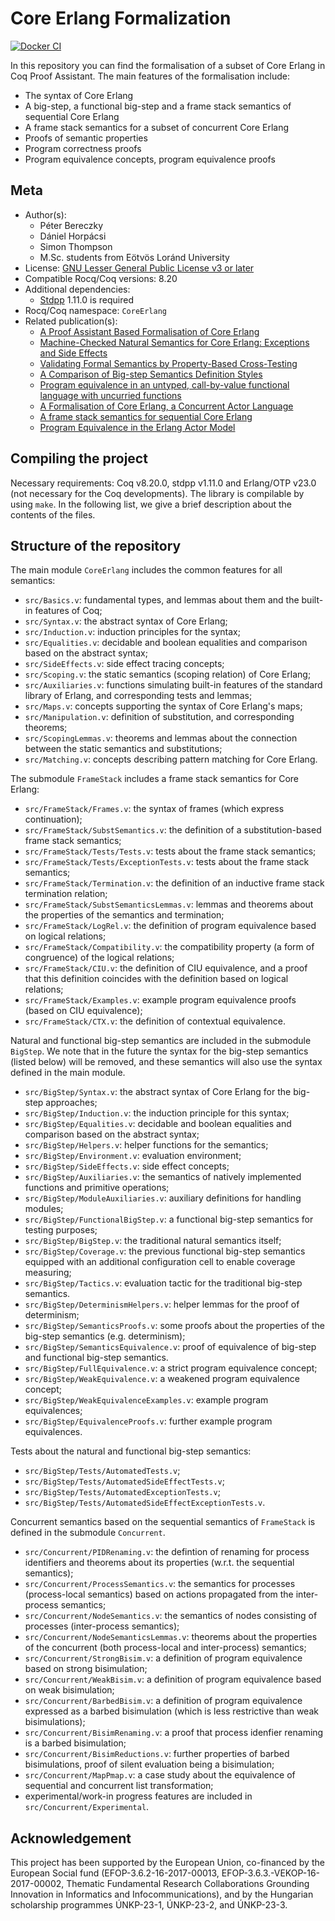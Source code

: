 <!---
This file was generated from `meta.yml`, please do not edit manually.
Follow the instructions on https://github.com/coq-community/templates to regenerate.
--->
# Core Erlang Formalization

[![Docker CI][docker-action-shield]][docker-action-link]

[docker-action-shield]: https://github.com/harp-project/core-erlang-formalization/actions/workflows/docker-action.yml/badge.svg?branch=master
[docker-action-link]: https://github.com/harp-project/core-erlang-formalization/actions/workflows/docker-action.yml




In this repository you can find the formalisation of a subset of Core Erlang in Coq Proof Assistant. The main features of the formalisation include:
- The syntax of Core Erlang
- A big-step, a functional big-step and a frame stack semantics of sequential Core Erlang
- A frame stack semantics for a subset of concurrent Core Erlang
- Proofs of semantic properties
- Program correctness proofs
- Program equivalence concepts, program equivalence proofs


## Meta

- Author(s):
  - Péter Bereczky
  - Dániel Horpácsi
  - Simon Thompson
  - M.Sc. students from Eötvös Loránd University
- License: [GNU Lesser General Public License v3 or later](LICENSE)
- Compatible Rocq/Coq versions: 8.20
- Additional dependencies:
  - [Stdpp](https://gitlab.mpi-sws.org/iris/stdpp) 1.11.0 is required
- Rocq/Coq namespace: `CoreErlang`
- Related publication(s):
  - [A Proof Assistant Based Formalisation of Core Erlang](https://doi.org/10.1007/978-3-030-57761-2_7) 
  - [Machine-Checked Natural Semantics for Core Erlang: Exceptions and Side Effects](https://doi.org/10.1145/3406085.3409008) 
  - [Validating Formal Semantics by Property-Based Cross-Testing](https://doi.org/10.1145/3406085.3409008) 
  - [A Comparison of Big-step Semantics Definition Styles](http://ac.inf.elte.hu/Vol_057_2024/117_57.pdf) 
  - [Program equivalence in an untyped, call-by-value functional language with uncurried functions](https://doi.org/10.1016/j.jlamp.2023.100857) 
  - [A Formalisation of Core Erlang, a Concurrent Actor Language](https://doi.org/10.14232/actacyb.298977) 
  - [A frame stack semantics for sequential Core Erlang](https://doi.org/10.1145/3652561.3652566) 
  - [Program Equivalence in the Erlang Actor Model](https://doi.org/10.3390/computers13110276) 

## Compiling the project

Necessary requirements: Coq v8.20.0, stdpp v1.11.0 and Erlang/OTP v23.0 (not necessary for the Coq developments). The library is compilable by using `make`. In the following list, we give a brief description about the contents of the files.

## Structure of the repository

The main module `CoreErlang` includes the common features for all semantics:

- `src/Basics.v`: fundamental types, and lemmas about them and the built-in features of Coq;
- `src/Syntax.v`: the abstract syntax of Core Erlang;
- `src/Induction.v`: induction principles for the syntax;
- `src/Equalities.v`: decidable and boolean equalities and comparison based on the abstract syntax;
- `src/SideEffects.v`: side effect tracing concepts;
- `src/Scoping.v`: the static semantics (scoping relation) of Core Erlang;
- `src/Auxiliaries.v`: functions simulating built-in features of the standard library of Erlang, and corresponding tests and lemmas;
- `src/Maps.v`: concepts supporting the syntax of Core Erlang's maps;
- `src/Manipulation.v`: definition of substitution, and corresponding theorems;
- `src/ScopingLemmas.v`: theorems and lemmas about the connection between the static semantics and substitutions;
- `src/Matching.v`: concepts describing pattern matching for Core Erlang.

The submodule `FrameStack` includes a frame stack semantics for Core Erlang:

- `src/FrameStack/Frames.v`: the syntax of frames (which express continuation);
- `src/FrameStack/SubstSemantics.v`: the definition of a substitution-based frame stack semantics;
- `src/FrameStack/Tests/Tests.v`: tests about the frame stack semantics;
- `src/FrameStack/Tests/ExceptionTests.v`: tests about the frame stack semantics;
- `src/FrameStack/Termination.v`: the definition of an inductive frame stack termination relation;
- `src/FrameStack/SubstSemanticsLemmas.v`: lemmas and theorems about the properties of the semantics and termination;
- `src/FrameStack/LogRel.v`: the definition of program equivalence based on logical relations;
- `src/FrameStack/Compatibility.v`: the compatibility property (a form of congruence) of the logical relations;
- `src/FrameStack/CIU.v`: the definition of CIU equivalence, and a proof that this definition coincides with the definition based on logical relations;
- `src/FrameStack/Examples.v`: example program equivalence proofs (based on CIU equivalence);
- `src/FrameStack/CTX.v`: the definition of contextual equivalence.

Natural and functional big-step semantics are included in the submodule `BigStep`. We note that in the future the syntax for the big-step semantics (listed below) will be removed, and these semantics will also use the syntax defined in the main module.

- `src/BigStep/Syntax.v`: the abstract syntax of Core Erlang for the big-step approaches;
- `src/BigStep/Induction.v`: the induction principle for this syntax;
- `src/BigStep/Equalities.v`: decidable and boolean equalities and comparison based on the abstract syntax;
- `src/BigStep/Helpers.v`: helper functions for the semantics;
- `src/BigStep/Environment.v`: evaluation environment;
- `src/BigStep/SideEffects.v`: side effect concepts;
- `src/BigStep/Auxiliaries.v`: the semantics of natively implemented functions and primitive operations;
- `src/BigStep/ModuleAuxiliaries.v`: auxiliary definitions for handling modules;
- `src/BigStep/FunctionalBigStep.v`: a functional big-step semantics for testing purposes;
- `src/BigStep/BigStep.v`: the traditional natural semantics itself;
- `src/BigStep/Coverage.v`: the previous functional big-step semantics equipped with an additional configuration cell to enable coverage measuring;
- `src/BigStep/Tactics.v`: evaluation tactic for the traditional big-step semantics.
- `src/BigStep/DeterminismHelpers.v`: helper lemmas for the proof of determinism;
- `src/BigStep/SemanticsProofs.v`: some proofs about the properties of the big-step semantics (e.g. determinism);
- `src/BigStep/SemanticsEquivalence.v`: proof of equivalence of big-step and functional big-step semantics.
- `src/BigStep/FullEquivalence.v`: a strict program equivalence concept;
- `src/BigStep/WeakEquivalence.v`: a weakened program equivalence concept;
- `src/BigStep/WeakEquivalenceExamples.v`: example program equivalences;
- `src/BigStep/EquivalenceProofs.v`: further example program equivalences.

Tests about the natural and functional big-step semantics:

- `src/BigStep/Tests/AutomatedTests.v`;
- `src/BigStep/Tests/AutomatedSideEffectTests.v`;
- `src/BigStep/Tests/AutomatedExceptionTests.v`;
- `src/BigStep/Tests/AutomatedSideEffectExceptionTests.v`.

Concurrent semantics based on the sequential semantics of `FrameStack` is defined in the submodule `Concurrent`.

- `src/Concurrent/PIDRenaming.v`: the defintion of renaming for process identifiers and theorems about its properties (w.r.t. the sequential semantics);
- `src/Concurrent/ProcessSemantics.v`: the semantics for processes (process-local semantics) based on actions propagated from the inter-process semantics;
- `src/Concurrent/NodeSemantics.v`: the semantics of nodes consisting of processes (inter-process semantics);
- `src/Concurrent/NodeSemanticsLemmas.v`: theorems about the properties of the concurrent (both process-local and inter-process) semantics;
- `src/Concurrent/StrongBisim.v`: a definition of program equivalence based on strong bisimulation;
- `src/Concurrent/WeakBisim.v`: a definition of program equivalence based on weak bisimulation;
- `src/Concurrent/BarbedBisim.v`: a definition of program equivalence expressed as a barbed bisimulation (which is less restrictive than weak bisimulations);
- `src/Concurrent/BisimRenaming.v`: a proof that process idenfier renaming is a barbed bisimulation;
- `src/Concurrent/BisimReductions.v`: further properties of barbed bisimulations, proof of silent evaluation being a bisimulation;
- `src/Concurrent/MapPmap.v`: a case study about the equivalence of sequential and concurrent list transformation;
- experimental/work-in progress features are included in `src/Concurrent/Experimental`.

## Acknowledgement

This project has been supported by the European Union, co-financed by the European Social fund (EFOP-3.6.2-16-2017-00013, EFOP-3.6.3.-VEKOP-16-2017-00002, Thematic Fundamental Research Collaborations Grounding Innovation in Informatics and Infocommunications), and by the Hungarian scholarship programmes ÚNKP-23-1, ÚNKP-23-2, and ÚNKP-23-3.
